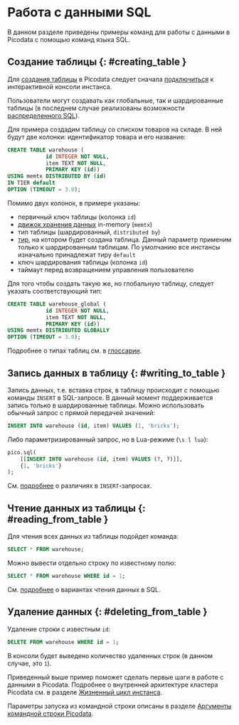# Работа с данными SQL

В данном разделе приведены примеры команд для работы с данными в
Picodata с помощью команд языка SQL.

## Создание таблицы {: #creating_table }

Для [создания таблицы](../reference/sql/create_table.md) в Picodata следует сначала
[подключиться](connecting.md) к интерактивной консоли инстанса.

Пользователи могут создавать как глобальные, так и
шардированные таблицы (в последнем случае реализованы возможности
[распределенного SQL](../architecture/distributed_sql.md)).

Для примера создадим таблицу со списком товаров на складе. В ней будут
две колонки: идентификатор товара и его название:

```sql
CREATE TABLE warehouse (
			id INTEGER NOT NULL,
			item TEXT NOT NULL,
			PRIMARY KEY (id))
USING memtx DISTRIBUTED BY (id)
IN TIER default
OPTION (TIMEOUT = 3.0);
```

Помимо двух колонок, в примере указаны:

- первичный ключ таблицы (колонка `id`)
- [движок хранения данных](../overview/glossary.md#db_engine) in-memory (`memtx`)
- тип таблицы (шардированный, `distributed by`)
- [тир](../overview/glossary.md#tier), на котором будет создана таблица.
  Данный параметр применим только к шардированным таблицам. По умолчанию
  все инстансы изначально принадлежат тиру `default`
- ключ шардирования таблицы (колонка `id`)
- таймаут перед возвращением управления пользователю

Для того чтобы создать такую же, но глобальную таблицу, следует указать
соответствующий тип:

```sql
CREATE TABLE warehouse_global (
			id INTEGER NOT NULL,
			item TEXT NOT NULL,
			PRIMARY KEY (id))
USING memtx DISTRIBUTED GLOBALLY
OPTION (TIMEOUT = 3.0);
```

Подробнее о типах таблиц см. в [глоссарии](../overview/glossary.md#table).

## Запись данных в таблицу {: #writing_to_table }

Запись данных, т.е. вставка строк, в таблицу происходит с помощью
команды `INSERT` в SQL-запросе. В данный момент поддерживается запись
только в шардированные таблицы. Можно использовать обычный запрос с
прямой передачей значений:

```sql
INSERT INTO warehouse (id, item) VALUES (1, 'bricks');
```

Либо параметризированный запрос, но в Lua-режиме (`\s l lua`):

```sql
pico.sql(
	[[INSERT INTO warehouse (id, item) VALUES (?, ?)]],
	{1, 'bricks'}
);
```

См. [подробнее](../reference/sql/insert.md) о различиях в `INSERT`-запросах.

## Чтение данных из таблицы {: #reading_from_table }

Для чтения всех данных из таблицы подойдет команда:

```sql
SELECT * FROM warehouse;
```

Можно вывести отдельно строку по известному полю:

```sql
SELECT * FROM warehouse WHERE id = 1;
```

См. [подробнее](../reference/sql/select.md) о вариантах чтения данных в SQL.

## Удаление данных {: #deleting_from_table }

Удаление строки с известным `id`:

```sql
DELETE FROM warehouse WHERE id = 1;
```

В консоли будет выведено количество удаленных строк (в данном случае, это `1`).

Приведенный выше пример поможет сделать первые шаги в работе с данными в Picodata.
Подробнее о внутренней архитектуре кластера Picodata см. в разделе
[Жизненный цикл инстанса](../architecture/instance_lifecycle.md).

Параметры запуска из командной строки описаны в разделе [Аргументы командной строки Picodata](../reference/cli.md).
